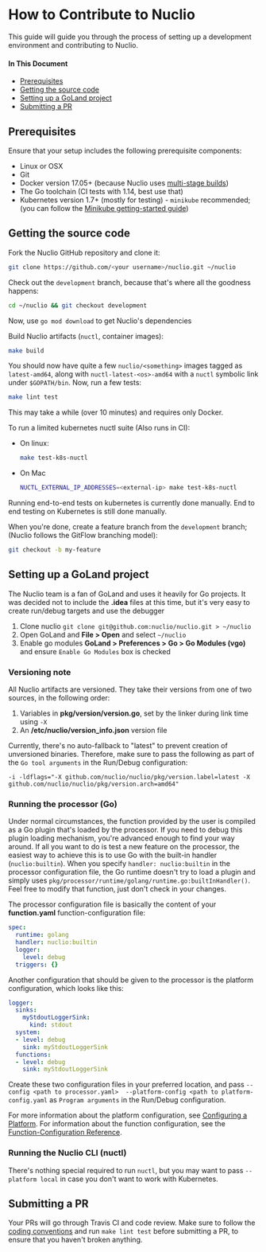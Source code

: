# How to Contribute to Nuclio

This guide will guide you through the process of setting up a development environment and contributing to Nuclio. 

#### In This Document
- [Prerequisites](#prerequisites)
- [Getting the source code](#get-source)
- [Setting up a GoLand project](#goland-setup)
- [Submitting a PR](#submitting-a-pr)

<a id="prerequisites"></a>
## Prerequisites

Ensure that your setup includes the following prerequisite components:

- Linux or OSX
- Git
- Docker version 17.05+ (because Nuclio uses [multi-stage builds](https://docs.docker.com/engine/userguide/eng-image/multistage-build/))
- The Go toolchain (CI tests with 1.14, best use that)
- Kubernetes version 1.7+ (mostly for testing) - `minikube` recommended; (you can follow the [Minikube getting-started guide](/docs/setup/minikube/getting-started-minikube.md))

<a id="get-source"></a>
## Getting the source code

Fork the Nuclio GitHub repository and clone it:

```sh
git clone https://github.com/<your username>/nuclio.git ~/nuclio
```

Check out the `development` branch, because that's where all the goodness happens:

```sh
cd ~/nuclio && git checkout development
```

Now, use `go mod download` to get Nuclio's dependencies

Build Nuclio artifacts (`nuctl`, container images):

```sh
make build
```

You should now have quite a few `nuclio/<something>` images tagged as `latest-amd64`, along with `nuctl-latest-<os>-amd64` with a `nuctl` symbolic link under `$GOPATH/bin`. Now, run a few tests:

```sh
make lint test
```

This may take a while (over 10 minutes) and requires only Docker.

To run a limited kubernetes nuctl suite (Also runs in CI):

- On linux:
    ```sh
    make test-k8s-nuctl
    ```
- On Mac
    ```sh
    NUCTL_EXTERNAL_IP_ADDRESSES=<external-ip> make test-k8s-nuctl
    ```

Running end-to-end tests on kubernetes is currently done manually.
End to end testing on Kubernetes is still done manually.

When you're done, create a feature branch from the `development` branch; (Nuclio follows the GitFlow branching model):

```sh
git checkout -b my-feature
```

<a id="goland-setup"></a>
## Setting up a GoLand project

The Nuclio team is a fan of GoLand and uses it heavily for Go projects. It was decided not to include the **.idea** files at this time, but it's very easy to create run/debug targets and use the debugger
1. Clone nuclio `git clone git@github.com:nuclio/nuclio.git > ~/nuclio`
2. Open GoLand and **File > Open** and select `~/nuclio`
3. Enable go modules **GoLand > Preferences > Go > Go Modules (vgo)** and ensure `Enable Go Modules` box is checked

<a id="goland-versioning-note"></a>
### Versioning note

All Nuclio artifacts are versioned. They take their versions from one of two sources, in the following order:

1. Variables in **pkg/version/version.go**, set by the linker during link time using `-X`
2. An **/etc/nuclio/version_info.json** version file

Currently, there's no auto-fallback to "latest" to prevent creation of unversioned binaries. Therefore, make sure to pass the following as part of the `Go tool arguments` in the Run/Debug configuration:
```
-i -ldflags="-X github.com/nuclio/nuclio/pkg/version.label=latest -X github.com/nuclio/nuclio/pkg/version.arch=amd64"
``` 

<a id="goland-run-go-processor"></a>
### Running the processor (Go)

Under normal circumstances, the function provided by the user is compiled as a Go plugin that's loaded by the processor. If you need to debug this plugin loading mechanism, you're advanced enough to find your way around. If all you want to do is test a new feature on the processor, the easiest way to achieve this is to use Go with the built-in handler (`nuclio:builtin`). When you specify `handler: nuclio:builtin` in the processor configuration file, the Go runtime doesn't try to load a plugin and simply uses `pkg/processor/runtime/golang/runtime.go:builtInHandler()`. Feel free to modify that function, just don't check in your changes. 

The processor configuration file is basically the content of your **function.yaml** function-configuration file:
```yaml
spec:
  runtime: golang
  handler: nuclio:builtin
  logger:
    level: debug
  triggers: {}
```

Another configuration that should be given to the processor is the platform configuration, which looks like this:
```yaml
logger:
  sinks:
    myStdoutLoggerSink:
      kind: stdout
  system:
  - level: debug
    sink: myStdoutLoggerSink
  functions:
  - level: debug
    sink: myStdoutLoggerSink
```

Create these two configuration files in your preferred location, and pass `--config <path to processor.yaml> 
--platform-config <path to platform-config.yaml` as `Program arguments` in the Run/Debug configuration.

For more information about the platform configuration, see [Configuring a Platform](/docs/tasks/configuring-a-platform.md#configuration-elements).
For information about the function configuration, see the [Function-Configuration Reference](/docs/reference/function-configuration/function-configuration-reference.md).

<a id="goland-run-cli"></a>
### Running the Nuclio CLI (nuctl)

There's nothing special required to run `nuctl`, but you may want to pass `--platform local` in case you don't want to work with Kubernetes. 

<a id="submitting-a-pr"></a>
## Submitting a PR

Your PRs will go through Travis CI and code review. Make sure to follow the [coding conventions](/docs/devel/coding-conventions.md) and run `make lint test` before submitting a PR, to ensure that you haven't broken anything.

